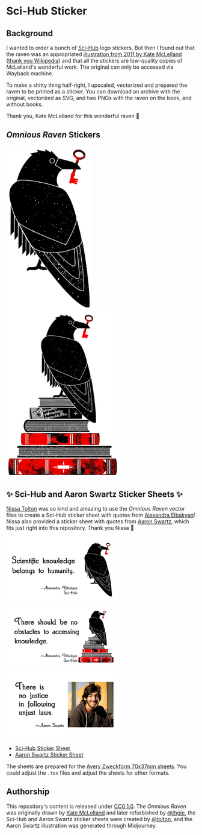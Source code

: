 # Sci-Hub Sticker
## Background
I wanted to order a bunch of [Sci-Hub](https://sci-hub.se/) logo stickers. But then I found out that the raven was an appropriated [illustration from 2011 by Kate McLelland](https://web.archive.org/web/20200622215842/https://gossipwolf.blogspot.com/2011/11/final-postcards-revealed.html) ([thank you Wikipedia](https://en.wikipedia.org/wiki/File:Scihub_raven.png)) and that all the stickers are low-quality copies of McLelland's wonderful work. The original can only be accessed via Wayback machine.

To make a shitty thing half-right, I upscaled, vectorized and prepared the raven to be printed as a sticker. You can download an archive with the original, vectorized as SVG, and two PNGs with the raven on the book, and without books.

Thank you, Kate McLelland for this wonderful raven 💖

## *Omnious Raven* Stickers
<img src="vectors/omnious_raven_only.svg" width="230">
<img src="vectors/omnious_raven_books.svg" width="300">

## ✨ Sci-Hub and Aaron Swartz Sticker Sheets ✨
[Nissa Tolton](https://mastodon.social/@tolton) was so kind and amazing to use the *Omnious Raven* vector files to create a Sci-Hub sticker sheet with quotes from [Alexandra Elbakyan](https://sci-hub.se/alexandra)! Nissa also provided a sticker sheet with quotes from [Aaron Swartz](https://en.wikipedia.org/wiki/Aaron_Swartz), which fits just right into this repository. Thank you Nissa 💖 

<img src="sticker-sheets/images/humanity-sticker.png" width="300"> 
<img src="sticker-sheets/images/obstacles-sticker.png" width="300"> 
<img src="sticker-sheets/images/swartz-sticker.png" width="300">

- [Sci-Hub Sticker Sheet](sticker-sheets/hama_50450-scihub.pdf)
- [Aaron Swartz Sticker Sheet](sticker-sheets/hama_50450-swartz.pdf)

The sheets are prepared for the [Avery Zweckform 70x37mm sheets](https://www.avery-zweckform.com/blanko-etiketten/rechteckig-70x37-mm). You could adjust the `.tex` files and adjust the sheets for other formats.

## Authorship
This repository's content is released under [CC0 1.0](LICENSE). The *Omnious Raven* was originally drawn by [Kate McLelland](https://katemclelland.com/) and later refurbished by [@thgie](https://post.lurk.org/@thgie), the Sci-Hub and Aaron Swartz sticker sheets were created by [@tolton](https://mastodon.social/@tolton), and the Aaron Swartz illustration was generated through Midjourney.
